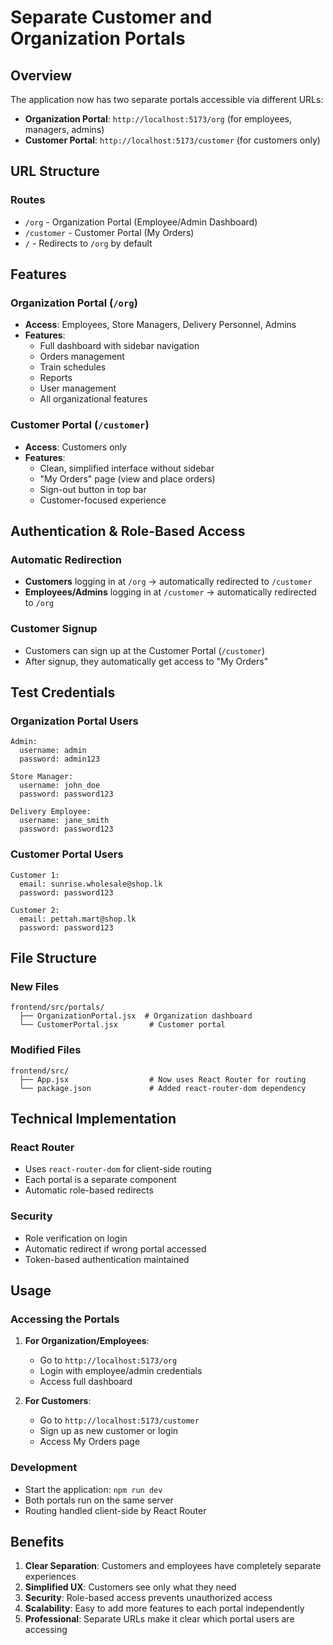 # Separate Customer and Organization Portals

## Overview
The application now has two separate portals accessible via different URLs:
- **Organization Portal**: `http://localhost:5173/org` (for employees, managers, admins)
- **Customer Portal**: `http://localhost:5173/customer` (for customers only)

## URL Structure

### Routes
- `/org` - Organization Portal (Employee/Admin Dashboard)
- `/customer` - Customer Portal (My Orders)
- `/` - Redirects to `/org` by default

## Features

### Organization Portal (`/org`)
- **Access**: Employees, Store Managers, Delivery Personnel, Admins
- **Features**:
  - Full dashboard with sidebar navigation
  - Orders management
  - Train schedules
  - Reports
  - User management
  - All organizational features

### Customer Portal (`/customer`)
- **Access**: Customers only
- **Features**:
  - Clean, simplified interface without sidebar
  - "My Orders" page (view and place orders)
  - Sign-out button in top bar
  - Customer-focused experience

## Authentication & Role-Based Access

### Automatic Redirection
- **Customers** logging in at `/org` → automatically redirected to `/customer`
- **Employees/Admins** logging in at `/customer` → automatically redirected to `/org`

### Customer Signup
- Customers can sign up at the Customer Portal (`/customer`)
- After signup, they automatically get access to "My Orders"

## Test Credentials

### Organization Portal Users
```
Admin:
  username: admin
  password: admin123

Store Manager:
  username: john_doe
  password: password123

Delivery Employee:
  username: jane_smith
  password: password123
```

### Customer Portal Users
```
Customer 1:
  email: sunrise.wholesale@shop.lk
  password: password123

Customer 2:
  email: pettah.mart@shop.lk
  password: password123
```

## File Structure

### New Files
```
frontend/src/portals/
  ├── OrganizationPortal.jsx  # Organization dashboard
  └── CustomerPortal.jsx       # Customer portal
```

### Modified Files
```
frontend/src/
  ├── App.jsx                  # Now uses React Router for routing
  └── package.json             # Added react-router-dom dependency
```

## Technical Implementation

### React Router
- Uses `react-router-dom` for client-side routing
- Each portal is a separate component
- Automatic role-based redirects

### Security
- Role verification on login
- Automatic redirect if wrong portal accessed
- Token-based authentication maintained

## Usage

### Accessing the Portals

1. **For Organization/Employees**:
   - Go to `http://localhost:5173/org`
   - Login with employee/admin credentials
   - Access full dashboard

2. **For Customers**:
   - Go to `http://localhost:5173/customer`
   - Sign up as new customer or login
   - Access My Orders page

### Development
- Start the application: `npm run dev`
- Both portals run on the same server
- Routing handled client-side by React Router

## Benefits

1. **Clear Separation**: Customers and employees have completely separate experiences
2. **Simplified UX**: Customers see only what they need
3. **Security**: Role-based access prevents unauthorized access
4. **Scalability**: Easy to add more features to each portal independently
5. **Professional**: Separate URLs make it clear which portal users are accessing
